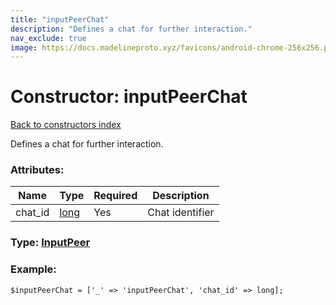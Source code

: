 ```yaml
---
title: "inputPeerChat"
description: "Defines a chat for further interaction."
nav_exclude: true
image: https://docs.madelineproto.xyz/favicons/android-chrome-256x256.png
---
```

# Constructor: inputPeerChat  
[Back to constructors index](/API_docs/constructors/index.html)



Defines a chat for further interaction.

### Attributes:

| Name     |    Type       | Required | Description |
|----------|---------------|----------|-------------|
|chat\_id|[long](/API_docs/types/long.html) | Yes|Chat identifier|



### Type: [InputPeer](/API_docs/types/InputPeer.html)


### Example:

```
$inputPeerChat = ['_' => 'inputPeerChat', 'chat_id' => long];
```  
